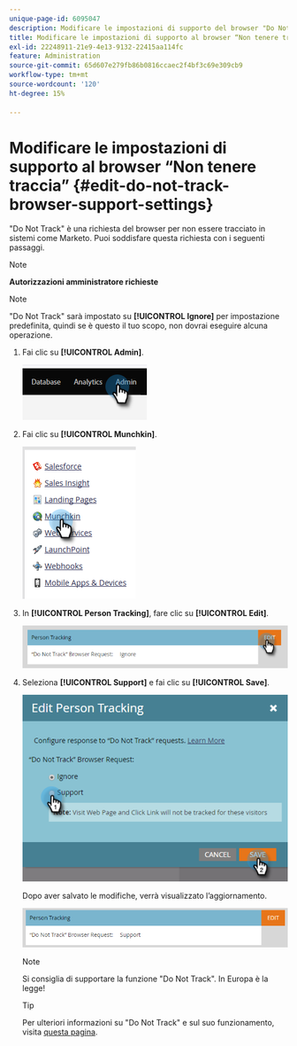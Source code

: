 ```yaml
---
unique-page-id: 6095047
description: Modificare le impostazioni di supporto del browser "Do Not Track" (Non tenere traccia) - Documentazione di Marketo - Documentazione del prodotto
title: Modificare le impostazioni di supporto al browser “Non tenere traccia”
exl-id: 22248911-21e9-4e13-9132-22415aa114fc
feature: Administration
source-git-commit: 65d607e279fb86b0816ccaec2f4bf3c69e309cb9
workflow-type: tm+mt
source-wordcount: '120'
ht-degree: 15%

---
```


# Modificare le impostazioni di supporto al browser “Non tenere traccia” {#edit-do-not-track-browser-support-settings}

&quot;Do Not Track&quot; è una richiesta del browser per non essere tracciato in sistemi come Marketo. Puoi soddisfare questa richiesta con i seguenti passaggi.

>[!NOTE]
>
>**Autorizzazioni amministratore richieste**

>[!NOTE]
>
>&quot;Do Not Track&quot; sarà impostato su **[!UICONTROL Ignore]** per impostazione predefinita, quindi se è questo il tuo scopo, non dovrai eseguire alcuna operazione.

1. Fai clic su **[!UICONTROL Admin]**.

   ![](assets/edit-do-not-track-browser-support-settings-1.png)

1. Fai clic su **[!UICONTROL Munchkin]**.

   ![](assets/edit-do-not-track-browser-support-settings-2.png)

1. In **[!UICONTROL Person Tracking]**, fare clic su **[!UICONTROL Edit]**.

   ![](assets/edit-do-not-track-browser-support-settings-3.png)

1. Seleziona **[!UICONTROL Support]** e fai clic su **[!UICONTROL Save]**.

   ![](assets/edit-do-not-track-browser-support-settings-4.png)

   Dopo aver salvato le modifiche, verrà visualizzato l’aggiornamento.

   ![](assets/edit-do-not-track-browser-support-settings-5.png)

   >[!NOTE]
   >
   >Si consiglia di supportare la funzione &quot;Do Not Track&quot;. In Europa è la legge!

   >[!TIP]
   >
   >Per ulteriori informazioni su &quot;Do Not Track&quot; e sul suo funzionamento, visita [questa pagina](https://en.wikipedia.org/wiki/Do_Not_Track).
